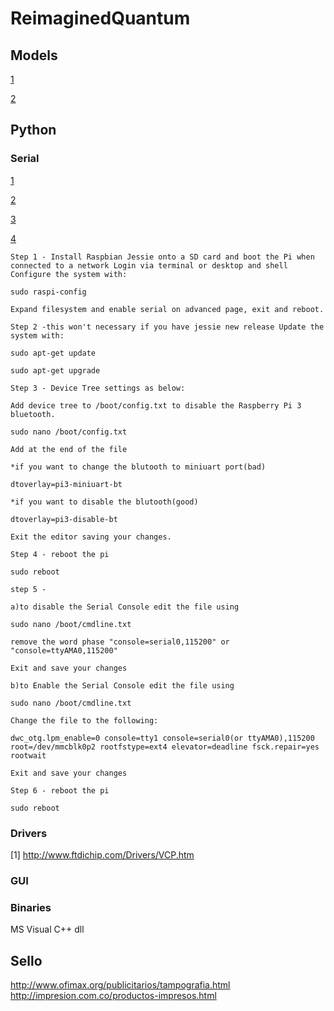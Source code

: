 

# ReimaginedQuantum
## Models

[1](http://www.waveshare.com/ft232-usb-uart-board-type-a.htm)

[2](http://www.robotshop.com/en/cytron-usb-uart-converter.html)

## Python
### Serial
[1](http://www.varesano.net/blog/fabio/serial%20rs232%20connections%20python)

[2](https://electrosome.com/uart-raspberry-pi-python/)

[3](https://www.raspberrypi.org/forums/viewtopic.php?f=44&t=41055)

[4](http://stackoverflow.com/questions/676172/full-examples-of-using-pyserial-package)

```
Step 1 - Install Raspbian Jessie onto a SD card and boot the Pi when connected to a network Login via terminal or desktop and shell Configure the system with:

sudo raspi-config

Expand filesystem and enable serial on advanced page, exit and reboot.

Step 2 -this won't necessary if you have jessie new release Update the system with:

sudo apt-get update

sudo apt-get upgrade

Step 3 - Device Tree settings as below:

Add device tree to /boot/config.txt to disable the Raspberry Pi 3 bluetooth.

sudo nano /boot/config.txt

Add at the end of the file

*if you want to change the blutooth to miniuart port(bad)

dtoverlay=pi3-miniuart-bt

*if you want to disable the blutooth(good)

dtoverlay=pi3-disable-bt

Exit the editor saving your changes.

Step 4 - reboot the pi

sudo reboot

step 5 -

a)to disable the Serial Console edit the file using

sudo nano /boot/cmdline.txt

remove the word phase "console=serial0,115200" or "console=ttyAMA0,115200"

Exit and save your changes

b)to Enable the Serial Console edit the file using

sudo nano /boot/cmdline.txt

Change the file to the following:

dwc_otg.lpm_enable=0 console=tty1 console=serial0(or ttyAMA0),115200 root=/dev/mmcblk0p2 rootfstype=ext4 elevator=deadline fsck.repair=yes rootwait

Exit and save your changes

Step 6 - reboot the pi

sudo reboot
```
### Drivers
[1] http://www.ftdichip.com/Drivers/VCP.htm
### GUI
### Binaries
MS Visual C++ dll


## Sello
http://www.ofimax.org/publicitarios/tampografia.html
http://impresion.com.co/productos-impresos.html
